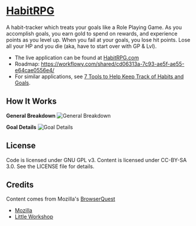 [HabitRPG](http://habitrpg.com)
============

A habit-tracker which treats your goals like a Role Playing Game.  As you accomplish goals, you earn gold to spend on rewards, and experience points as you level up. When you fail at your goals, you lose hit points. Lose all your HP and you die (aka, have to start over with GP & Lvl).

* The live application can be found at [HabitRPG.com](http://habitrpg.com)
* Roadmap: https://workflowy.com/shared/cd06313a-7c93-ae5f-ae55-e64cae0556e4/
* For similar applications, see [7 Tools to Help Keep Track of Habits and Goals](http://www.lifehack.org/articles/technology/7-tools-to-help-keep-track-of-habits-and-goals.html).


How It Works
-------
**General Breakdown**
![General Breakdown](https://img.skitch.com/20120607-esscyibxfqqwqybsrcxwhhh5a8.jpg "General Breakdown")

**Goal Details**
![Goal Details](https://img.skitch.com/20120607-mphu3r65tdrs2gpyx3wjm3hn4s.jpg "Goal Details")


License
-------
Code is licensed under GNU GPL v3. Content is licensed under CC-BY-SA 3.0.
See the LICENSE file for details.


Credits
-------
Content comes from Mozilla's [BrowserQuest](http://browserquest.mozilla.org/) 

* [Mozilla](http://mozilla.org)
* [Little Workshop](http://www.littleworkshop.fr)